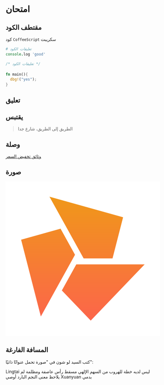 [تخفيض التعليقات العالمية]:#

# امتحان

## مقتطف الكود

كود `CoffeeScript` سكريبت

```coffee
# تعليقات الكود
console.log 'good'


```

```rust
/* تعليقات الكود */

fn main(){
  dbg!("yes");
}
```

## تعليق

<!-- HTML 注释 --> 

<!-- 多行注释 --> 

## يقتبس

> الطريق إلى الطريق، شارع جدا

## وصلة

[وثائق تخفيض السعر](https://github.com/xxai-art/xxai-art-md)

## صورة

![xxAI.Art هوية العلامة التجارية](https://raw.githubusercontent.com/xxai-art/web/main/file/svg/logo.svg)

## المسافة الفارغة

كتب السيد لو شون في "صورة تحمل عنوانًا ذاتيًا":

  Lingtai ليس لديه خطة للهروب من السهم الإلهي
  مسقط رأس عاصفة ومظلمة
  لم يلاحظ معنى النجم البارد
  أوصي Xuanyuan بدمي


